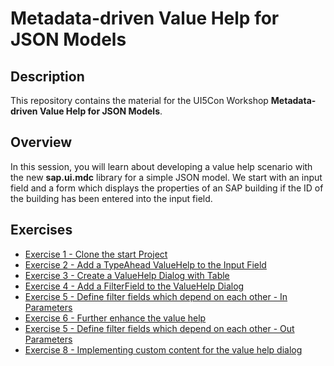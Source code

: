 # Metadata-driven Value Help for JSON Models
## Description

This repository contains the material for the UI5Con Workshop **Metadata-driven Value Help for JSON Models**.

## Overview

In this session, you will learn about developing a value help scenario with the new **sap.ui.mdc** library for a simple JSON model. We start with an input field and a form which displays the properties of an SAP building if the ID of the building has been entered into the input field.

## Exercises
- [Exercise 1 - Clone the start Project](exercises/ex1/README.md)
- [Exercise 2 - Add a TypeAhead ValueHelp to the Input Field](exercises/ex2/README.md)
- [Exercise 3 - Create a ValueHelp Dialog with Table](exercises/ex3/README.md)
- [Exercise 4 - Add a FilterField to the ValueHelp Dialog](exercises/ex4/README.md)
- [Exercise 5 - Define filter fields which depend on each other - In Parameters](exercises/ex5/README.md)
- [Exercise 6 - Further enhance the value help](exercises/ex6/README.md)
- [Exercise 5 - Define filter fields which depend on each other - Out Parameters](exercises/ex5/README.md)
- [Exercise 8 - Implementing custom content for the value help dialog](exercises/ex8/README.md)
